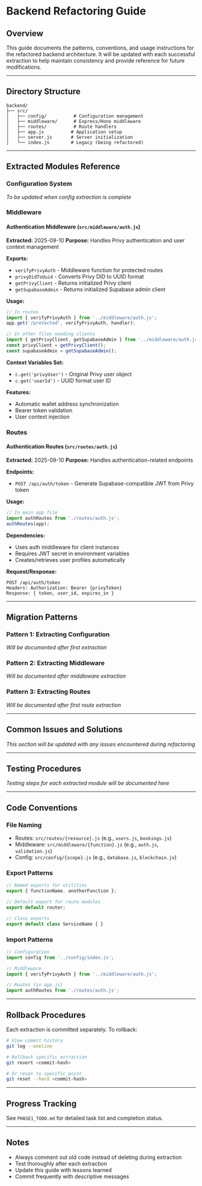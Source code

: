 # Backend Refactoring Guide

## Overview
This guide documents the patterns, conventions, and usage instructions for the refactored backend architecture. It will be updated with each successful extraction to help maintain consistency and provide reference for future modifications.

---

## Directory Structure
```
backend/
├── src/
│   ├── config/          # Configuration management
│   ├── middleware/      # Express/Hono middleware
│   ├── routes/          # Route handlers
│   ├── app.js          # Application setup
│   ├── server.js       # Server initialization
│   └── index.js        # Legacy (being refactored)
```

---

## Extracted Modules Reference

### Configuration System
*To be updated when config extraction is complete*

### Middleware

#### Authentication Middleware (`src/middleware/auth.js`)
**Extracted:** 2025-09-10
**Purpose:** Handles Privy authentication and user context management

**Exports:**
- `verifyPrivyAuth` - Middleware function for protected routes
- `privyDidToUuid` - Converts Privy DID to UUID format
- `getPrivyClient` - Returns initialized Privy client
- `getSupabaseAdmin` - Returns initialized Supabase admin client

**Usage:**
```javascript
// In routes
import { verifyPrivyAuth } from '../middleware/auth.js';
app.get('/protected', verifyPrivyAuth, handler);

// In other files needing clients
import { getPrivyClient, getSupabaseAdmin } from '../middleware/auth.js';
const privyClient = getPrivyClient();
const supabaseAdmin = getSupabaseAdmin();
```

**Context Variables Set:**
- `c.get('privyUser')` - Original Privy user object
- `c.get('userId')` - UUID format user ID

**Features:**
- Automatic wallet address synchronization
- Bearer token validation
- User context injection

### Routes

#### Authentication Routes (`src/routes/auth.js`)
**Extracted:** 2025-09-10
**Purpose:** Handles authentication-related endpoints

**Endpoints:**
- `POST /api/auth/token` - Generate Supabase-compatible JWT from Privy token

**Usage:**
```javascript
// In main app file
import authRoutes from './routes/auth.js';
authRoutes(app);
```

**Dependencies:**
- Uses auth middleware for client instances
- Requires JWT secret in environment variables
- Creates/retrieves user profiles automatically

**Request/Response:**
```
POST /api/auth/token
Headers: Authorization: Bearer {privyToken}
Response: { token, user_id, expires_in }
```

---

## Migration Patterns

### Pattern 1: Extracting Configuration
*Will be documented after first extraction*

### Pattern 2: Extracting Middleware
*Will be documented after middleware extraction*

### Pattern 3: Extracting Routes
*Will be documented after first route extraction*

---

## Common Issues and Solutions
*This section will be updated with any issues encountered during refactoring*

---

## Testing Procedures
*Testing steps for each extracted module will be documented here*

---

## Code Conventions

### File Naming
- Routes: `src/routes/{resource}.js` (e.g., `users.js`, `bookings.js`)
- Middleware: `src/middleware/{function}.js` (e.g., `auth.js`, `validation.js`)
- Config: `src/config/{scope}.js` (e.g., `database.js`, `blockchain.js`)

### Export Patterns
```javascript
// Named exports for utilities
export { functionName, anotherFunction };

// Default export for route modules
export default router;

// Class exports
export default class ServiceName { }
```

### Import Patterns
```javascript
// Configuration
import config from '../config/index.js';

// Middleware
import { verifyPrivyAuth } from '../middleware/auth.js';

// Routes (in app.js)
import authRoutes from './routes/auth.js';
```

---

## Rollback Procedures
Each extraction is committed separately. To rollback:
```bash
# View commit history
git log --oneline

# Rollback specific extraction
git revert <commit-hash>

# Or reset to specific point
git reset --hard <commit-hash>
```

---

## Progress Tracking
See `PHASE1_TODO.md` for detailed task list and completion status.

---

## Notes
- Always comment out old code instead of deleting during extraction
- Test thoroughly after each extraction
- Update this guide with lessons learned
- Commit frequently with descriptive messages